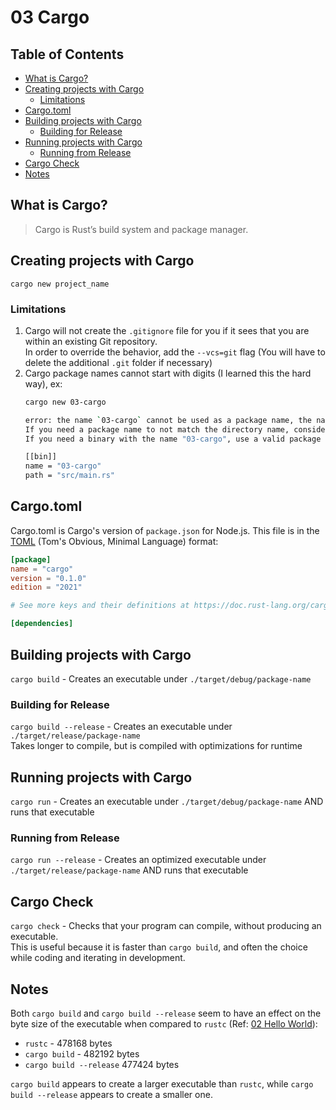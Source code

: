 # 03 Cargo

## Table of Contents

- [What is Cargo?](#what-is-cargo)
- [Creating projects with Cargo](#creating-projects-with-cargo)
  - [Limitations](#limitations)
- [Cargo.toml](#cargotoml)
- [Building projects with Cargo](#building-projects-with-cargo)
  - [Building for Release](#building-for-release)
- [Running projects with Cargo](#running-projects-with-cargo)
  - [Running from Release](#running-from-release)
- [Cargo Check](#cargo-check)
- [Notes](#notes)

## What is Cargo?

> Cargo is Rust’s build system and package manager.

## Creating projects with Cargo

`cargo new project_name`

### Limitations

1. Cargo will not create the `.gitignore` file for you if it sees that you are within an existing Git repository.  
   In order to override the behavior, add the `--vcs=git` flag (You will have to delete the additional `.git` folder if necessary)
2. Cargo package names cannot start with digits (I learned this the hard way), ex:
   ```bash
   cargo new 03-cargo

   error: the name `03-cargo` cannot be used as a package name, the name cannot start with a digit
   If you need a package name to not match the directory name, consider using --name flag.
   If you need a binary with the name "03-cargo", use a valid package name, and set the binary name to be different from the package. This can be done by setting the binary filename to `src/bin/03-cargo.rs` or change the name in Cargo.toml with:

   [[bin]]
   name = "03-cargo"
   path = "src/main.rs"
   ```

## Cargo.toml

Cargo.toml is Cargo's version of `package.json` for Node.js.
This file is in the [TOML](https://toml.io/) (Tom's Obvious, Minimal Language) format:
```toml
[package]
name = "cargo"
version = "0.1.0"
edition = "2021"

# See more keys and their definitions at https://doc.rust-lang.org/cargo/reference/manifest.html

[dependencies]
```

## Building projects with Cargo

`cargo build` - Creates an executable under `./target/debug/package-name`

### Building for Release

`cargo build --release` - Creates an executable under `./target/release/package-name`  
Takes longer to compile, but is compiled with optimizations for runtime

## Running projects with Cargo

`cargo run` - Creates an executable under `./target/debug/package-name` AND runs that executable

### Running from Release

`cargo run --release` - Creates an optimized executable under `./target/release/package-name` AND runs that executable

## Cargo Check

`cargo check` - Checks that your program can compile, without producing an executable.  
This is useful because it is faster than `cargo build`, and often the choice while coding and iterating in development.

## Notes

Both `cargo build` and `cargo build --release` seem to have an effect on the byte size of the executable when compared to `rustc` (Ref: [02 Hello World](/02-hello-world#notes)):
- `rustc` - 478168 bytes
- `cargo build` - 482192 bytes
- `cargo build --release` 477424 bytes

`cargo build` appears to create a larger executable than `rustc`, while `cargo build --release` appears to create a smaller one.
